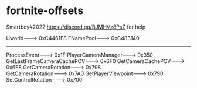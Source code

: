 # fortnite-offsets
Smartboy#2022
https://discord.gg/BJMHVz8PsZ for help

Uworld---> 0xC4461F8
FNamePool---> 0xC483140 
_________________________
ProcessEvent---> 0x1F
PlayerCameraManager---> 0x350
GetLastFrameCameraCachePOV---> 0x6F0
GetCameraCachePOV---> 0x6E8
GetCameraRotation---> 0x798  
GetCameraRotation---> 0x7A0
GetPlayerViewpoint---> 0x790  
SetControlRotation---> 0x700

